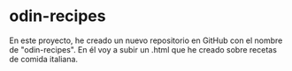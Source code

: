 # odin-recipes
En este proyecto, he creado un nuevo repositorio en GitHub con el nombre de "odin-recipes". En él voy a subir un .html que he creado sobre recetas de comida italiana.
